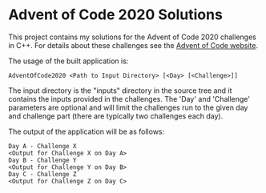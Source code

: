 # Advent of Code 2020 Solutions

This project contains my solutions for the Advent of Code 2020 challenges
in C++.  For details about these challenges see the
[Advent of Code website](https://adventofcode.com).

The usage of the built application is:

```shell script
AdventOfCode2020 <Path to Input Directory> [<Day> [<Challenge>]]
```

The input directory is the "inputs" directory in the source tree
and it contains the inputs provided in the challenges.  The 'Day'
and 'Challenge' parameters are optional and will limit the challenges
run to the given day and challenge part (there are typically two
challenges each day).

The output of the application will be as follows:

```
Day A - Challenge X
<Output for Challenge X on Day A>
Day B - Challenge Y
<Output for Challenge Y on Day B>
Day C - Challenge Z
<Output for Challenge Z on Day C>
```